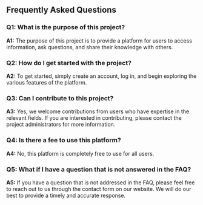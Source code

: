 ## Frequently Asked Questions

### Q1: What is the purpose of this project?

**A1:** The purpose of this project is to provide a platform for users to access information, ask questions, and share their knowledge with others.

### Q2: How do I get started with the project?

**A2:** To get started, simply create an account, log in, and begin exploring the various features of the platform.

### Q3: Can I contribute to this project?

**A3:** Yes, we welcome contributions from users who have expertise in the relevant fields. If you are interested in contributing, please contact the project administrators for more information.

### Q4: Is there a fee to use this platform?

**A4:** No, this platform is completely free to use for all users.

### Q5: What if I have a question that is not answered in the FAQ?

**A5:** If you have a question that is not addressed in the FAQ, please feel free to reach out to us through the contact form on our website. We will do our best to provide a timely and accurate response.